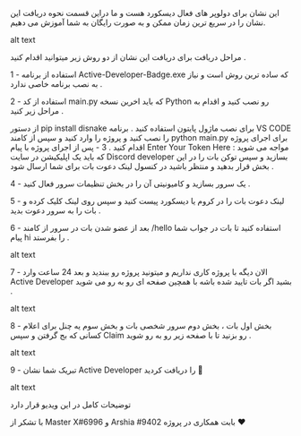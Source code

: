 این نشان برای دولوپر های فعال دیسکورد هست و ما دراین قسمت نحوه دریافت این نشان را در سریع ترین زمان ممکن و به صورت رایگان به شما آموزش می دهیم.

alt text

مراحل دریافت
برای دریافت این نشان از دو روش زیر میتوانید اقدام کنید .

1 - استفاده از برنامه Active-Developer-Badge.exe که ساده ترین روش است و نیاز به نصب برنامه خاصی ندارد .

2 - استفاده از کد main.py که باید اخرین نسخه Python رو نصب کنید و اقدام به مراحل زیر کنید .

از دستور pip install disnake برای نصب ماژول پایتون استفاده کنید .
برنامه VS CODE را نصب کنید و پروژه را وارد کنید و سپس از کامند python main.py برای اجرای پروژه اقدام کنید .
3 - پس از اجرای پروژه با پیام Enter Your Token Here : مواجه می شوید که باید یک اپلیکیشن در سایت Discord developer بسازید و سپس توکن بات را در این بخش قرار بدهید و منتظر باشید در کنسول لینک دعوت بات برای شما ارسال شود .

4 - یک سرور بسازید و کامیونیتی آن را در بخش تنظیمات سرور فعال کنید .

5 - لینک دعوت بات را در کروم یا دیسکورد پیست کنید و سپس روی لینک کلیک کرده و بات را به سرور دعوت بدید .

6 - بعد از عضو شدن بات در سرور از کامند /hello استفاده کنید تا بات در جواب شما پیام hi را بفرستد .

alt text

7 - الان دیگه با پروژه کاری نداریم و میتونید پروژه رو ببندید و بعد 24 ساعت وارد Active Developer بشید اگر بات تایید شده باشه با همچین صفحه ای رو به رو می شوید .

alt text

8 - بخش اول بات ، بخش دوم سرور شخصی بات و بخش سوم یه چنل برای اعلام کسانی که بج گرفتن و سپس Claim رو بزنید تا با صفحه زیر رو به رو شوید .

alt text

9 - تبریک شما نشان Active Developer را دریافت کردید 🥰

alt text

توضیحات کامل در این ویدیو قرار دارد

با تشکر از Master X#6996 و Arshia #9402 بابت همکاری در پروژه ❤
